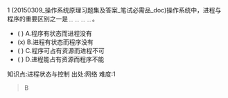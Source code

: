 1
(20150309_操作系统原理习题集及答案_笔试必需品_doc)操作系统中，进程与程序的重要区别之一是﹎﹎﹎﹎。
- ( ) A.程序有状态而进程没有
- (x) B.进程有状态而程序没有
- ( ) C.程序可占有资源而进程不可
- ( ) D.进程能占有资源而程序不能

知识点:进程状态与控制
出处:网络
难度:1
> B
